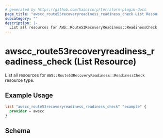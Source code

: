 ```yaml
---
# generated by https://github.com/hashicorp/terraform-plugin-docs
page_title: "awscc_route53recoveryreadiness_readiness_check List Resource - terraform-provider-awscc"
subcategory: ""
description: |-
  List all resources for AWS::Route53RecoveryReadiness::ReadinessCheck resource type.
---
```


# awscc_route53recoveryreadiness_readiness_check (List Resource)

List all resources for `AWS::Route53RecoveryReadiness::ReadinessCheck` resource type.

## Example Usage

```terraform
list "awscc_route53recoveryreadiness_readiness_check" "example" {
  provider = awscc
}
```

<!-- schema generated by tfplugindocs -->
## Schema
